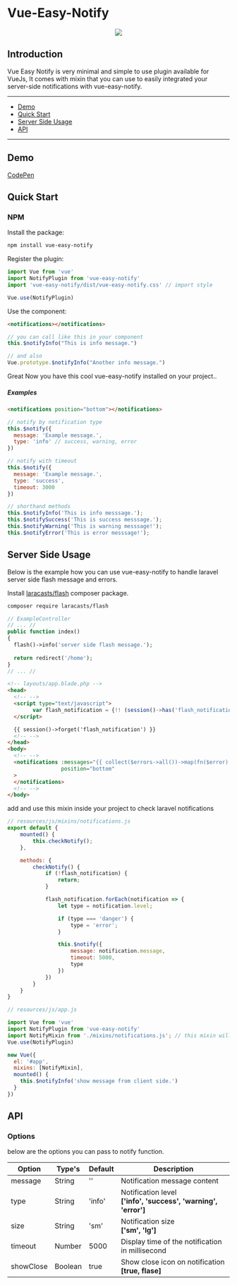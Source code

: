 # Vue-Easy-Notify

<p align="center">
  <a href="https://github.com/AhmadWaleed/vue-notify/blob/master/vue-notify-demo-gif.gif" title="Vue Simple Notify">
    <img src="https://github.com/AhmadWaleed/vue-notify/blob/master/vue-notify-demo-gif.gif">
  </a>
</p>

## Introduction
Vue Easy Notify is very minimal and simple to use plugin available for VueJs, It comes with mixin that you can use to easily integrated your server-side notifications with vue-easy-notify.

---

- [Demo](#demo)
- [Quick Start](#quick-start)
- [Server Side Usage](#server-side-usage)
- [API](#api)

---

## Demo

[CodePen](https://codepen.io/)

## Quick Start

### NPM

Install the package:

```bash
npm install vue-easy-notify
```

Register the plugin:

```js
import Vue from 'vue'
import NotifyPlugin from 'vue-easy-notify'
import 'vue-easy-notify/dist/vue-easy-notify.css' // import style

Vue.use(NotifyPlugin)
```

Use the component:

```html
<notifications></notifications>
```

```js
// you can call like this in your component
this.$notifyInfo("This is info message.")

// and also 
Vue.prototype.$notifyInfo("Another info message.")
```

Great Now you have this cool vue-easy-notify installed on your project..

##### Examples
```html
<notifications position="bottom"></notifications>
```

```javascript
// notify by notification type
this.$notify({
  message: 'Example message.',
  type: 'info' // success, warning, error
})

// notify with timeout
this.$notify({
  message: 'Example message.',
  type: 'success',
  timeout: 3000
})

// shorthand methods
this.$notifyInfo('This is info messsage.');
this.$notifySuccess('This is success messsage.');
this.$notifyWarning('This is warning messsage!');
this.$notifyError('This is error messsage!');
```

## Server Side Usage

Below is the example how you can use vue-easy-notify to handle laravel server side flash message and errors.

Install [laracasts/flash](https://github.com/laracasts/flash) composer package.

```bash
composer require laracasts/flash
```

```php
// ExampleController
// ... //
public function index()
{
  flash()->info('server side flash message.');
  
  return redirect('/home');
}
// ... //
```

```html
<!-- layouts/app.blade.php -->
<head>
  <!-- -->
  <script type="text/javascript">
        var flash_notification = {!! (session()->has('flash_notification')) ? json_encode(session()->get('flash_notification')) : 'false' !!}
  </script>

  {{ session()->forget('flash_notification') }}
  <!-- -->
</head>
<body>
  <!-- -->
  <notifications :messages="{{ collect($errors->all())->map(fn($error) => ['message' => $error, 'type' => 'error']) }}"
                 position="bottom"
  >
  </notifications>
  <!-- -->
</body>
```

add and use this mixin inside your project to check laravel notifications
```js
// resources/js/mixins/notifications.js
export default {
    mounted() {
        this.checkNotify();
    },

    methods: {
        checkNotify() {
            if (!flash_notification) {
                return;
            }

            flash_notification.forEach(notification => {
                let type = notification.level;

                if (type === 'danger') {
                    type = 'error';
                }

                this.$notify({
                    message: notification.message,
                    timeout: 5000,
                    type
                })
            })
        }
    }
}

```

```js
// resources/js/app.js

import Vue from 'vue'
import NotifyPlugin from 'vue-easy-notify'
import NotifyMixin from './mixins/notifications.js'; // this mixin will automatically check server side notfications.
Vue.use(NotifyPlugin)

new Vue({
  el: '#app',
  mixins: [NotifyMixin],
  mounted() {
    this.$notifyInfo('show message from client side.')
  }
})
```

## API

### Options

below are the options you can pass to notify function.

**Option**|**Type's**|**Default**|**Description**
-----|-----|-----|-----
message|String|''|Notification message content
type|String|'info'|Notification level <br> **['info', 'success', 'warning', 'error']**
size|String|'sm'|Notification size <br> **['sm', 'lg']**
timeout|Number|5000|Display time of the notification in millisecond
showClose|Boolean|true|Show close icon on notification <br> **[true, flase]**
